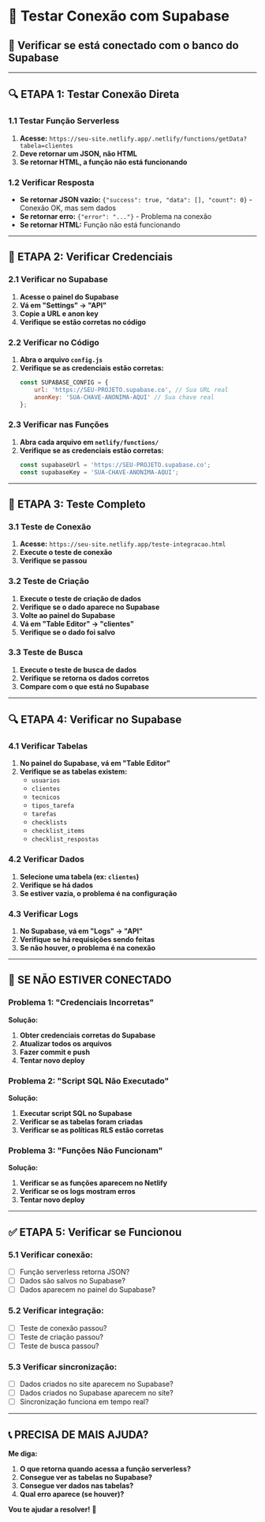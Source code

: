 # 🧪 Testar Conexão com Supabase

## 🎯 **Verificar se está conectado com o banco do Supabase**

---

## 🔍 **ETAPA 1: Testar Conexão Direta**

### **1.1 Testar Função Serverless**
1. **Acesse:** `https://seu-site.netlify.app/.netlify/functions/getData?tabela=clientes`
2. **Deve retornar um JSON, não HTML**
3. **Se retornar HTML, a função não está funcionando**

### **1.2 Verificar Resposta**
- **Se retornar JSON vazio:** `{"success": true, "data": [], "count": 0}` - Conexão OK, mas sem dados
- **Se retornar erro:** `{"error": "..."}` - Problema na conexão
- **Se retornar HTML:** Função não está funcionando

---

## 🔧 **ETAPA 2: Verificar Credenciais**

### **2.1 Verificar no Supabase**
1. **Acesse o painel do Supabase**
2. **Vá em "Settings" → "API"**
3. **Copie a URL e anon key**
4. **Verifique se estão corretas no código**

### **2.2 Verificar no Código**
1. **Abra o arquivo `config.js`**
2. **Verifique se as credenciais estão corretas:**
   ```javascript
   const SUPABASE_CONFIG = {
       url: 'https://SEU-PROJETO.supabase.co', // Sua URL real
       anonKey: 'SUA-CHAVE-ANONIMA-AQUI' // Sua chave real
   };
   ```

### **2.3 Verificar nas Funções**
1. **Abra cada arquivo em `netlify/functions/`**
2. **Verifique se as credenciais estão corretas:**
   ```javascript
   const supabaseUrl = 'https://SEU-PROJETO.supabase.co';
   const supabaseKey = 'SUA-CHAVE-ANONIMA-AQUI';
   ```

---

## 🧪 **ETAPA 3: Teste Completo**

### **3.1 Teste de Conexão**
1. **Acesse:** `https://seu-site.netlify.app/teste-integracao.html`
2. **Execute o teste de conexão**
3. **Verifique se passou**

### **3.2 Teste de Criação**
1. **Execute o teste de criação de dados**
2. **Verifique se o dado aparece no Supabase**
3. **Volte ao painel do Supabase**
4. **Vá em "Table Editor" → "clientes"**
5. **Verifique se o dado foi salvo**

### **3.3 Teste de Busca**
1. **Execute o teste de busca de dados**
2. **Verifique se retorna os dados corretos**
3. **Compare com o que está no Supabase**

---

## 🔍 **ETAPA 4: Verificar no Supabase**

### **4.1 Verificar Tabelas**
1. **No painel do Supabase, vá em "Table Editor"**
2. **Verifique se as tabelas existem:**
   - `usuarios`
   - `clientes`
   - `tecnicos`
   - `tipos_tarefa`
   - `tarefas`
   - `checklists`
   - `checklist_items`
   - `checklist_respostas`

### **4.2 Verificar Dados**
1. **Selecione uma tabela (ex: `clientes`)**
2. **Verifique se há dados**
3. **Se estiver vazia, o problema é na configuração**

### **4.3 Verificar Logs**
1. **No Supabase, vá em "Logs" → "API"**
2. **Verifique se há requisições sendo feitas**
3. **Se não houver, o problema é na conexão**

---

## 🚨 **SE NÃO ESTIVER CONECTADO**

### **Problema 1: "Credenciais Incorretas"**
**Solução:**
1. **Obter credenciais corretas do Supabase**
2. **Atualizar todos os arquivos**
3. **Fazer commit e push**
4. **Tentar novo deploy**

### **Problema 2: "Script SQL Não Executado"**
**Solução:**
1. **Executar script SQL no Supabase**
2. **Verificar se as tabelas foram criadas**
3. **Verificar se as políticas RLS estão corretas**

### **Problema 3: "Funções Não Funcionam"**
**Solução:**
1. **Verificar se as funções aparecem no Netlify**
2. **Verificar se os logs mostram erros**
3. **Tentar novo deploy**

---

## ✅ **ETAPA 5: Verificar se Funcionou**

### **5.1 Verificar conexão:**
- [ ] Função serverless retorna JSON?
- [ ] Dados são salvos no Supabase?
- [ ] Dados aparecem no painel do Supabase?

### **5.2 Verificar integração:**
- [ ] Teste de conexão passou?
- [ ] Teste de criação passou?
- [ ] Teste de busca passou?

### **5.3 Verificar sincronização:**
- [ ] Dados criados no site aparecem no Supabase?
- [ ] Dados criados no Supabase aparecem no site?
- [ ] Sincronização funciona em tempo real?

---

## 📞 **PRECISA DE MAIS AJUDA?**

**Me diga:**
1. **O que retorna quando acessa a função serverless?**
2. **Consegue ver as tabelas no Supabase?**
3. **Consegue ver dados nas tabelas?**
4. **Qual erro aparece (se houver)?**

**Vou te ajudar a resolver!** 🚀


